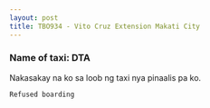 ```yaml
---
layout: post
title: TBO934 - Vito Cruz Extension Makati City
---
```


### Name of taxi: DTA

Nakasakay na ko sa loob ng taxi nya pinaalis pa ko.

```Refused boarding```
